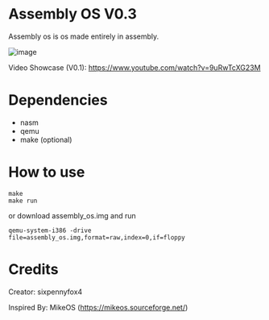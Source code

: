 # Assembly OS V0.3
Assembly os is os made entirely in assembly.

![image](https://github.com/user-attachments/assets/df5307ae-0d6e-48e1-bcd7-77d2f29c7b84)

Video Showcase (V0.1): https://www.youtube.com/watch?v=9uRwTcXG23M

# Dependencies

- nasm
- qemu
- make (optional)

# How to use

```
make
make run
```

or download assembly_os.img and run

```
qemu-system-i386 -drive file=assembly_os.img,format=raw,index=0,if=floppy
```

# Credits

Creator: sixpennyfox4

Inspired By: MikeOS (https://mikeos.sourceforge.net/)
